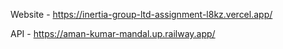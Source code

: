 Website - https://inertia-group-ltd-assignment-l8kz.vercel.app/

API - https://aman-kumar-mandal.up.railway.app/
